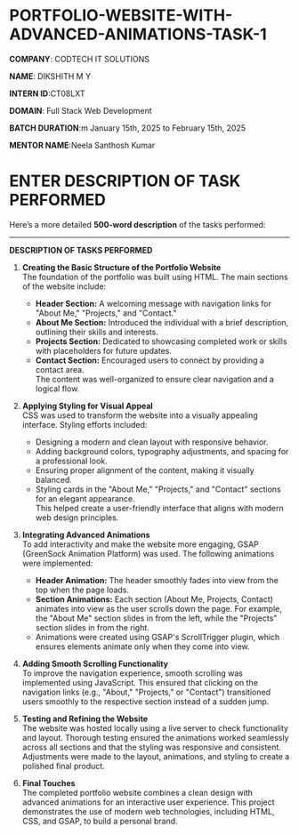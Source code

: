 # PORTFOLIO-WEBSITE-WITH-ADVANCED-ANIMATIONS-TASK-1

 **COMPANY**: CODTECH IT SOLUTIONS
 
 **NAME**: DIKSHITH M Y
 
 **INTERN ID**:CT08LXT
 
 **DOMAIN**: Full Stack Web Development
 
 **BATCH DURATION**:m January 15th, 2025 to February 15th, 2025
 
 **MENTOR NAME**:Neela Santhosh Kumar 
 
# ENTER  DESCRIPTION OF TASK PERFORMED 

Here’s a more detailed **500-word description** of the tasks performed:  

---

**DESCRIPTION OF TASKS PERFORMED**  

1. **Creating the Basic Structure of the Portfolio Website**  
The foundation of the portfolio was built using HTML. The main sections of the website include:  
   - **Header Section:** A welcoming message with navigation links for "About Me," "Projects," and "Contact."  
   - **About Me Section:** Introduced the individual with a brief description, outlining their skills and interests.  
   - **Projects Section:** Dedicated to showcasing completed work or skills with placeholders for future updates.  
   - **Contact Section:** Encouraged users to connect by providing a contact area.  
The content was well-organized to ensure clear navigation and a logical flow.  

2. **Applying Styling for Visual Appeal**  
CSS was used to transform the website into a visually appealing interface. Styling efforts included:  
   - Designing a modern and clean layout with responsive behavior.  
   - Adding background colors, typography adjustments, and spacing for a professional look.  
   - Ensuring proper alignment of the content, making it visually balanced.  
   - Styling cards in the "About Me," "Projects," and "Contact" sections for an elegant appearance.  
This helped create a user-friendly interface that aligns with modern web design principles.  

3. **Integrating Advanced Animations**  
To add interactivity and make the website more engaging, GSAP (GreenSock Animation Platform) was used. The following animations were implemented:  
   - **Header Animation:** The header smoothly fades into view from the top when the page loads.  
   - **Section Animations:** Each section (About Me, Projects, Contact) animates into view as the user scrolls down the page. For example, the "About Me" section slides in from the left, while the "Projects" section slides in from the right.  
   - Animations were created using GSAP's ScrollTrigger plugin, which ensures elements animate only when they come into view.  

4. **Adding Smooth Scrolling Functionality**  
To improve the navigation experience, smooth scrolling was implemented using JavaScript. This ensured that clicking on the navigation links (e.g., "About," "Projects," or "Contact") transitioned users smoothly to the respective section instead of a sudden jump.  

5. **Testing and Refining the Website**  
The website was hosted locally using a live server to check functionality and layout. Thorough testing ensured the animations worked seamlessly across all sections and that the styling was responsive and consistent. Adjustments were made to the layout, animations, and styling to create a polished final product.  

6. **Final Touches**  
The completed portfolio website combines a clean design with advanced animations for an interactive user experience. This project demonstrates the use of modern web technologies, including HTML, CSS, and GSAP, to build a personal brand.  

